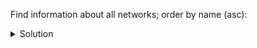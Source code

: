 Find information about all networks; order by name (asc):

<details>
  <summary>Solution</summary>
```
SELECT name, description,
       region, num_sensors
FROM networks
WHERE bucket = 'all';
```{{execute}}
</details>